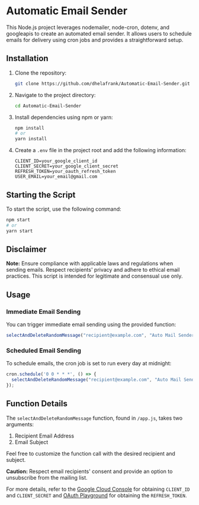 # Automatic Email Sender

This Node.js project leverages nodemailer, node-cron, dotenv, and googleapis to create an automated email sender. It allows users to schedule emails for delivery using cron jobs and provides a straightforward setup.

## Installation

1. Clone the repository:
   ```bash
   git clone https://github.com/dhelafrank/Automatic-Email-Sender.git
   ```

2. Navigate to the project directory:
   ```bash
   cd Automatic-Email-Sender
   ```

3. Install dependencies using npm or yarn:
   ```bash
   npm install
   # or
   yarn install
   ```

4. Create a `.env` file in the project root and add the following information:
   ```dotenv
   CLIENT_ID=your_google_client_id
   CLIENT_SECRET=your_google_client_secret
   REFRESH_TOKEN=your_oauth_refresh_token
   USER_EMAIL=your_email@gmail.com
   ```

## Starting the Script

To start the script, use the following command:
```bash
npm start
# or
yarn start
```

## Disclaimer

**Note:** Ensure compliance with applicable laws and regulations when sending emails. Respect recipients' privacy and adhere to ethical email practices. This script is intended for legitimate and consensual use only.

## Usage

### Immediate Email Sending

You can trigger immediate email sending using the provided function:
```javascript
selectAndDeleteRandomMessage("recipient@example.com", "Auto Mail Sender");
```

### Scheduled Email Sending

To schedule emails, the cron job is set to run every day at midnight:
```javascript
cron.schedule('0 0 * * *', () => {
  selectAndDeleteRandomMessage("recipient@example.com", "Auto Mail Sender");
});
```

## Function Details

The `selectAndDeleteRandomMessage` function, found in `/app.js`, takes two arguments:

1. Recipient Email Address
2. Email Subject

Feel free to customize the function call with the desired recipient and subject.

**Caution:** Respect email recipients' consent and provide an option to unsubscribe from the mailing list.

For more details, refer to the [Google Cloud Console](https://console.cloud.google.com/) for obtaining `CLIENT_ID` and `CLIENT_SECRET` and [OAuth Playground](https://developers.google.com/oauthplayground) for obtaining the `REFRESH_TOKEN`.
